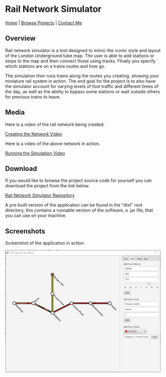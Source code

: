 # Rail Network Simulator

[Home](../../../index.md)
|
[Browse Projects](../../browse_projects/browse_projects.md)
|
[Contact Me](../../contact_me/contact_me.md)

## Overview

Rail network simulator is a tool designed to mimic the iconic style and layout of the London Underground tube map. The user is able to add stations or stops to the map and then connect those using tracks. FInally you specify which stations are on a trains routes and how go.

The simulation then runs trains along the routes you creating, showing your miniature rail system in action. The end goal for the project is to also have the simulator account for varying levels of foot traffic and different times of the day, as well as the ability to bypass some stations or wait outside others for previous trains to leave.

## Media

Here is a video of the rail network being created.

[Creating the Network Video](https://www.youtube.com/watch?v=rLaGdf2MzBQ)

Here is a video of the above network in action.

[Running the Simulation Video](https://www.youtube.com/watch?v=vdDDzQXX0IQ)

## Download

If you would like to browse the project source code for yourself you can download the project from the link below.

[Rail Network Simulator Repository](https://github.com/JGoodHub/Rail-Network-Simulator)

A pre-built version of the application can be found in the "dist" root directory, this contains a runnable version of the software, a .jar file, that you can use on your machine.

## Screenshots

Screenshot of the application in action.

![Image of Application 1](images/app_image.png)
